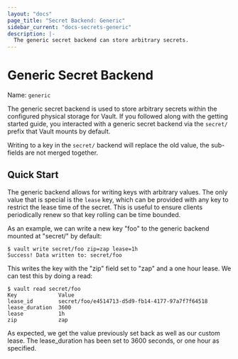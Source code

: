 ```yaml
---
layout: "docs"
page_title: "Secret Backend: Generic"
sidebar_current: "docs-secrets-generic"
description: |-
  The generic secret backend can store arbitrary secrets.
---
```


# Generic Secret Backend

Name: `generic`

The generic secret backend is used to store arbitrary secrets within
the configured physical storage for Vault. If you followed along with
the getting started guide, you interacted with a generic secret backend
via the `secret/` prefix that Vault mounts by default.

Writing to a key in the `secret/` backend will replace the old value,
the sub-fields are not merged together.

## Quick Start

The generic backend allows for writing keys with arbitrary values. The
only value that is special is the `lease` key, which can be provided with
any key to restrict the lease time of the secret. This is useful to ensure
clients periodically renew so that key rolling can be time bounded.

As an example, we can write a new key "foo" to the generic backend
mounted at "secret/" by default:

```
$ vault write secret/foo zip=zap lease=1h
Success! Data written to: secret/foo
```

This writes the key with the "zip" field set to "zap" and a one hour lease. We can test
this by doing a read:

```
$ vault read secret/foo
Key           	Value
lease_id      	secret/foo/e4514713-d5d9-fb14-4177-97a7f7f64518
lease_duration	3600
lease         	1h
zip           	zap
```

As expected, we get the value previously set back as well as our custom lease.
The lease_duration has been set to 3600 seconds, or one hour as specified.

